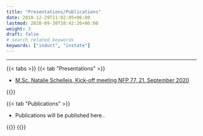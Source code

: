 ```yaml
---
title: "Presentations/Publications"
date: 2018-12-29T11:02:05+06:00
lastmod: 2020-09-30T10:42:26+06:00
weight: 3
draft: false
# search related keywords
keywords: ["induct", "instate"]
---
```


---


{{< tabs >}}
  {{< tab "Presentations" >}}
<ul>
<li>
<a href="https://drive.google.com/file/d/1VDcUA7TZLzZxkypLsVpe0kKxPBSUObdC/?=download&authuser=0" target="_blank">M.Sc. Natalie Schelleis, Kick-off meeting NFP 77, 21. September 2020
</a>
</li>
</ul> 
 {{</ tab >}}

  {{< tab "Publications" >}}
<ul>
<li>
Publications will be published here..
</li>
</ul> 
  {{</ tab >}}
{{</ tabs >}}

